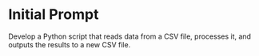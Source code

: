 # Initial Prompt

Develop a Python script that reads data from a CSV file, processes it, and outputs the results to a new CSV file.